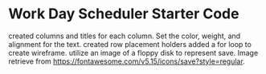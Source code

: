 # Work Day Scheduler Starter Code
created columns and titles for each column.  Set the color, weight, and alignment for the text.
created row placement holders
added a for loop to create wireframe.
utilize an image of a floppy disk to represent save. Image retrieve from https://fontawesome.com/v5.15/icons/save?style=regular.